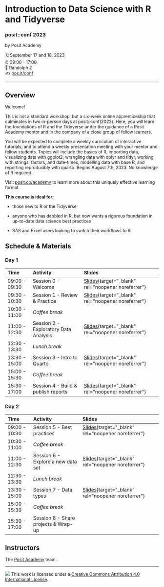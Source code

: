 Introduction to Data Science with R and Tidyverse
================

### posit::conf 2023

by Posit Academy

:spiral_calendar: September 17 and 18, 2023  
:alarm_clock:     09:00 - 17:00  
:hotel:           Randolph 2  
:writing_hand:    [pos.it/conf](http://pos.it/conf)

-----

## Overview

Welcome!

This is not a standard workshop, but a six-week online apprenticeship that culminates in two in-person days at posit::conf(2023). Here, you will learn the foundations of R and the Tidyverse under the guidance of a Posit Academy mentor and in the company of a close group of fellow learners. 

You will be expected to complete a weekly curriculum of interactive tutorials, and to attend a weekly presentation meeting with your mentor and fellow students. Topics will include the basics of R, importing data, visualizing data with ggplot2, wrangling data with dplyr and tidyr, working with strings, factors, and date-times, modelling data with base R, and reporting reproducibly with quarto. Begins August 7th, 2023. No knowledge of R required. 

Visit [posit.co/academy](https://posit.co/products/enterprise/academy/) to learn more about this uniquely effective learning format.

**This course is ideal for:**

* those new to R or the Tidyverse

* anyone who has dabbled in R, but now wants a rigorous foundation in up-to-date data science best practices

* SAS and Excel users looking to switch their workflows to R

## Schedule & Materials

### Day 1

| Time          | Activity                              | Slides
| :------------ | :------------------------------------ | :----- |
| 09:00 - 09:30 | Session 0 - Welcome                   | [Slides](https://intro-tidyverse-2023.netlify.app/_slides/session01-welcome-slides.html){target="_blank" rel="noopener noreferrer"}
| 09:30 - 10:30 | Session 1 - Review & Practice         | [Slides](https://intro-tidyverse-2023.netlify.app/_slides/session01-practice-slides.html){target="_blank" rel="noopener noreferrer"}|
| 10:30 - 11:00 | *Coffee break*                        |  |
| 11:00 - 12:30 | Session 2 - Exploratory Data Analysis | [Slides](https://github.com/posit-conf-2023/r-intro/blob/main/slides/session02-eda.pdf){target="_blank" rel="noopener noreferrer"} |
| 12:30 - 13:30 | *Lunch break*                         |  |
| 13:30 - 15:00 | Session 3 - Intro to Quarto           | [Slides](https://intro-tidyverse-2023.netlify.app/_slides/session03-quarto.html){target="_blank" rel="noopener noreferrer"} |
| 15:00 - 15:30 | *Coffee break*                        |  |
| 15:30 - 17:00 | Session 4 - Build & publish reports   | [Slides](https://github.com/posit-conf-2023/r-intro/blob/main/slides/session04-reports.pdf){target="_blank" rel="noopener noreferrer"}  |

### Day 2

| Time          | Activity                             | Slides
| :------------ | :----------------------------------- | :----- |
| 09:00 - 10:30 | Session 5 - Best practices           | [Slides](https://github.com/posit-conf-2023/r-intro/blob/main/slides/session05-best-practices.pdf){target="_blank" rel="noopener noreferrer"} |
| 10:30 - 11:00 | *Coffee break*                       |  |
| 11:00 - 12:30 | Session 6 - Explore a new data set   | [Slides](https://github.com/posit-conf-2023/r-intro/blob/main/slides/session06-new-data.pdf){target="_blank" rel="noopener noreferrer"} |
| 12:30 - 13:30 | *Lunch break*                        |  |
| 13:30 - 15:00 | Session 7 - Data types               | [Slides](https://intro-tidyverse-2023.netlify.app/_slides/session07-types-slides.html){target="_blank" rel="noopener noreferrer"} |
| 15:00 - 15:30 | *Coffee break*                       |  |
| 15:30 - 17:00 | Session 8 - Share projects & Wrap-up |  |


## Instructors

The [Posit Academy](https://posit.co/products/enterprise/academy/) team.

-----

![](https://i.creativecommons.org/l/by/4.0/88x31.png) This work is
licensed under a [Creative Commons Attribution 4.0 International
License](https://creativecommons.org/licenses/by/4.0/).
